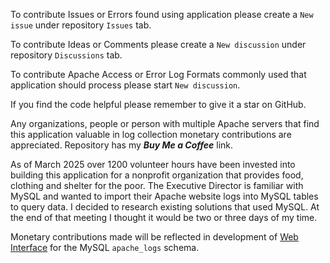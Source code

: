 To contribute Issues or Errors found using application please create a `New issue` under repository `Issues` tab.

To contribute Ideas or Comments please create a `New discussion` under repository `Discussions` tab.

To contribute Apache Access or Error Log Formats commonly used that application should process please start `New discussion`.

If you find the code helpful please remember to give it a star on GitHub.

Any organizations, people or person with multiple Apache servers that find this application valuable in log collection monetary contributions are appreciated. Repository has my ***Buy Me a Coffee*** link.

As of March 2025 over 1200 volunteer hours have been invested into building this application for a nonprofit organization that provides food, clothing and shelter for the poor. The Executive Director is familiar with MySQL and wanted to import their Apache website logs into MySQL tables to query data. I decided to research existing solutions that used MySQL. At the end of that meeting I thought it would be two or three days of my time.

Monetary contributions made will be reflected in development of [Web Interface](https://github.com/WillTheFarmer/mysql-to-apache-echarts) for the MySQL `apache_logs` schema.